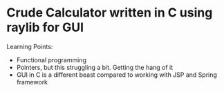 # Crude Calculator written in C using raylib for GUI

Learning Points:
- Functional programming
- Pointers, but this struggling a bit. Getting the hang of it
- GUI in C is a different beast compared to working with JSP and Spring framework

